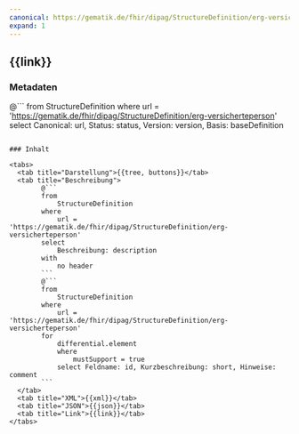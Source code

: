 ```yaml
---
canonical: https://gematik.de/fhir/dipag/StructureDefinition/erg-versicherteperson
expand: 1
---
```


## {{link}}

### Metadaten

@```
from
	StructureDefinition
where
	url = 'https://gematik.de/fhir/dipag/StructureDefinition/erg-versicherteperson'
select
	Canonical: url, Status: status, Version: version, Basis: baseDefinition
```

### Inhalt

<tabs>
  <tab title="Darstellung">{{tree, buttons}}</tab>
  <tab title="Beschreibung"> 
        @```
        from
	        StructureDefinition
        where
	        url = 'https://gematik.de/fhir/dipag/StructureDefinition/erg-versicherteperson'
        select
	        Beschreibung: description
        with
            no header
        ```
        @```
        from 
            StructureDefinition 
        where 
            url = 'https://gematik.de/fhir/dipag/StructureDefinition/erg-versicherteperson' 
        for 
            differential.element 
            where 
                mustSupport = true 
            select Feldname: id, Kurzbeschreibung: short, Hinweise: comment
        ```
  </tab>
  <tab title="XML">{{xml}}</tab>
  <tab title="JSON">{{json}}</tab>
  <tab title="Link">{{link}}</tab>
</tabs>